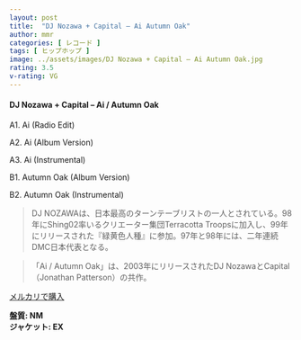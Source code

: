 ```yaml
---
layout: post
title:  "DJ Nozawa + Capital – Ai Autumn Oak"
author: mmr
categories: [ レコード ]
tags: [ ヒップホップ ]
image: ../assets/images/DJ Nozawa + Capital – Ai Autumn Oak.jpg
rating: 3.5
v-rating: VG
---
```


#### DJ Nozawa + Capital – Ai / Autumn Oak

A1. Ai (Radio Edit)

A2. Ai (Album Version)

A3. Ai (Instrumental)

B1. Autumn Oak (Album Version)

B2. Autumn Oak (Instrumental)

> DJ NOZAWAは、日本最高のターンテーブリストの一人とされている。98年にShing02率いるクリエーター集団Terracotta Troopsに加入し、99年にリリースされた『緑黄色人種』に参加。97年と98年には、二年連続DMC日本代表となる。

> 「Ai / Autumn Oak」は、2003年にリリースされたDJ NozawaとCapital（Jonathan Patterson）の共作。

[メルカリで購入](https://jp.mercari.com/item/m46537782118)

<div class="mt-4 mb-4 d-flex align-items-center">
<strong class="mr-1">盤質: NM</strong>
</div>
<div class="mt-4 mb-4 d-flex align-items-center">
<strong class="mr-1">ジャケット: EX</strong>
</div>
